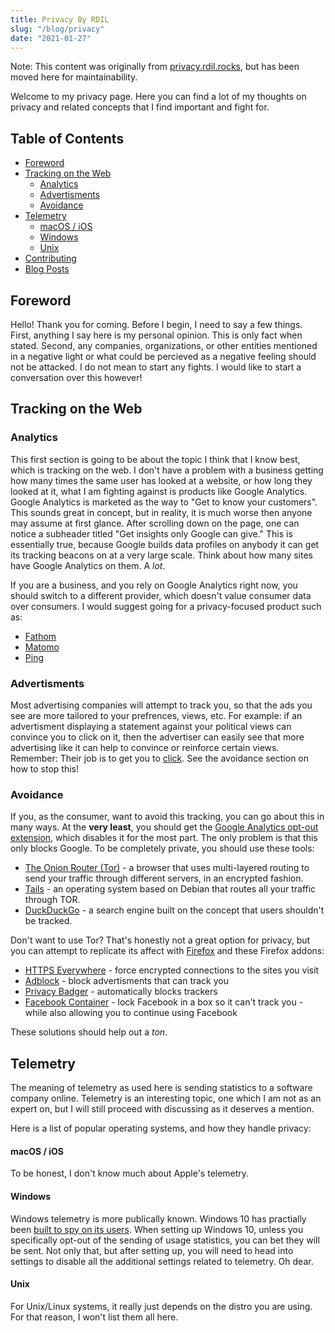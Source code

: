```yaml
---
title: Privacy By RDIL
slug: "/blog/privacy"
date: "2021-01-27"
---
```


Note: This content was originally from [privacy.rdil.rocks](https://github.com/rdilweb/privacy), but has been moved here for maintainability.

Welcome to my privacy page. Here you can find a lot of my thoughts on privacy and related concepts that I find important and fight for.

## Table of Contents

-   [Foreword](#foreword)
-   [Tracking on the Web](#tracking-on-the-web)
    -   [Analytics](#analytics)
    -   [Advertisments](#advertisments)
    -   [Avoidance](#avoidance)
-   [Telemetry](#telemetry)
    -   [macOS / iOS](#macos--ios)
    -   [Windows](#windows)
    -   [Unix](#unix)
-   [Contributing](#contributing)
-   [Blog Posts](#blog-posts)

## Foreword

Hello! Thank you for coming.
Before I begin, I need to say a few things.
First, anything I say here is my personal opinion. This is only fact when stated.
Second, any companies, organizations, or other entities mentioned in a negative light or what could be percieved as a negative feeling should not be attacked.
I do not mean to start any fights.
I would like to start a conversation over this however!

## Tracking on the Web

### Analytics

This first section is going to be about the topic I think that I know best, which is tracking on the web.
I don't have a problem with a business getting how many times the same user has looked at a website, or how long they looked at it,
what I am fighting against is products like Google Analytics.
Google Analytics is marketed as the way to "Get to know your customers".
This sounds great in concept, but in reality, it is much worse then anyone may assume at first glance.
After scrolling down on the page, one can notice a subheader titled "Get insights only Google can give."
This is essentially true, because Google builds data profiles on anybody it can get its tracking beacons on
at a very large scale. Think about how many sites have Google Analytics on them. A _lot_.

If you are a business, and you rely on Google Analytics right now, you should switch to a different provider,
which doesn't value consumer data over consumers. I would suggest going for a privacy-focused product such as:

-   [Fathom](https://usefathom.com/)
-   [Matomo](https://matomo.org/)
-   [Ping](https://github.com/parkr/ping)

### Advertisments

Most advertising companies will attempt to track you, so that the ads you see are more tailored to your prefrences, views, etc.
For example: if an advertisment displaying a statement against your political views can convince you to click on it, then the advertiser can easily see that more advertising like it can help to convince or reinforce certain views.
Remember: Their job is to get you to <span style="cursor: pointer; text-decoration: underline" onClick="window.alert('Did you read what I just said, or did you just click this to see what it does?');">click</span>.
See the avoidance section on how to stop this!

### Avoidance

If you, as the consumer, want to avoid this tracking, you can go about this in many ways.
At the **very least**, you should get the [Google Analytics opt-out extension](https://tools.google.com/dlpage/gaoptout), which disables it for the most part.
The only problem is that this only blocks Google. To be completely private, you should use these tools:

-   [The Onion Router (Tor)](https://torproject.org/) - a browser that uses multi-layered routing to send your traffic through different servers, in an encrypted fashion.
-   [Tails](https://tails.boum.org/) - an operating system based on Debian that routes all your traffic through TOR.
-   [DuckDuckGo](https://duckduckgo.com/) - a search engine built on the concept that users shouldn't be tracked.

Don't want to use Tor? That's honestly not a great option for privacy, but you can attempt to replicate its affect with [Firefox](https://mozilla.org/firefox) and these Firefox addons:

-   [HTTPS Everywhere](https://addons.mozilla.org/en-US/firefox/addon/https-everywhere/) - force encrypted connections to the sites you visit
-   [Adblock](https://addons.mozilla.org/en-US/firefox/addon/adblock-plus/) - block advertisments that can track you
-   [Privacy Badger](https://addons.mozilla.org/en-US/firefox/addon/privacy-badger17/) - automatically blocks trackers
-   [Facebook Container](https://addons.mozilla.org/en-US/firefox/addon/facebook-container/) - lock Facebook in a box so it can't track you - while also allowing you to continue using Facebook

These solutions should help out a _ton_.

## Telemetry

The meaning of telemetry as used here is sending statistics to a software company online.
Telemetry is an interesting topic, one which I am not as an expert on, but I will still proceed with discussing as it deserves a mention.

Here is a list of popular operating systems, and how they handle privacy:

#### macOS / iOS

To be honest, I don't know much about Apple's telemetry.

#### Windows

Windows telemetry is more publically known. Windows 10 has practially been [built to spy on its users](https://www.forbes.com/sites/gordonkelly/2015/11/02/microsoft-confirms-unstoppable-windows-10-tracking/).
When setting up Windows 10, unless you specifically opt-out of the sending of usage statistics, you can bet they will be sent.
Not only that, but after setting up, you will need to head into settings to disable all the additional settings related to telemetry.
Oh dear.

#### Unix

For Unix/Linux systems, it really just depends on the distro you are using. For that reason, I won't list them all here.
